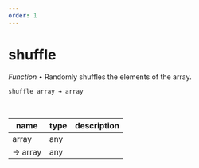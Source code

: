 ```yaml
---
order: 1
---
```

# shuffle

_Function_ &bull; Randomly shuffles the elements of the array.

<pre><code>shuffle array &rarr; array</code></pre>
<br>

| name | type | description |
|------|------|-------------|
|array|any||
|&rarr; array|any||



